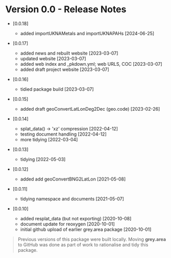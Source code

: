 # Version 0.0 - Release Notes

* [0.0.18]
    * added importUKNAMetals and importUKNAPAHs [2024-06-25] 

* [0.0.17]
    * added news and rebuilt website [2023-03-07]
    * updated website [2023-03-07]
    * added web index and _pkdown.yml; web URLS, COC [2023-03-07]
    * added draft project website [2023-03-07]

* [0.0.16]
    * tidied package build [2023-03-07]

* [0.0.15]
    * added draft geoConvertLatLonDeg2Dec (geo.code) [2023-02-26]

* [0.0.14]
    * splat_data() -> 'xz' compression [2022-04-12]
    * testing document handling [2022-04-12]
    * more tidying [2022-03-04]
    
* [0.0.13]
    * tidying [2022-05-03]
    
* [0.0.12]
    * added add geoConvertBNG2LatLon [2021-05-08]

* [0.0.11] 
    * tidying namespace and documents [2021-05-07] 

* [0.0.10] 
    * added resplat_data (but not exporting) [2020-10-08] 
    * document update for reoxygen [2020-10-01]
    * initial github upload of earlier grey.area package [2020-10-01]

> Previous versions of this package were built locally. Moving __grey.area__ to GitHub was done as part of work to rationalise and tidy this package.  
    

